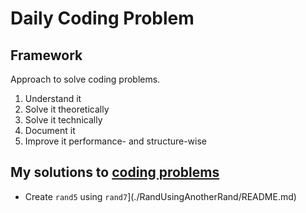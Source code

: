 # Daily Coding Problem

## Framework

Approach to solve coding problems.

1. Understand it
2. Solve it theoretically
3. Solve it technically
4. Document it
5. Improve it performance- and structure-wise

## My solutions to [coding problems](https://www.dailycodingproblem.com/)

- Create `rand5` using `rand7`](./RandUsingAnotherRand/README.md)